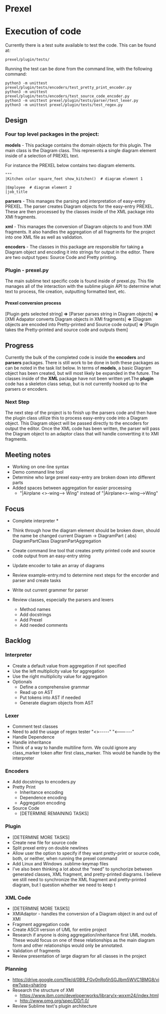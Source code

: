 # Prexel

# Execution of code

Currently there is a test suite available to test the code. This can be found at:

    prexel/plugin/tests/

Running the test can be done from the command line, with the following command:

    python3 -m unittest prexel/plugin/tests/encoders/test_pretty_print_encoder.py
    python3 -m unittest prexel/plugin/tests/encoders/test_source_code_encoder.py 
    python3 -m unittest prexel/plugin/tests/parser/test_lexer.py
    python3 -m unittest prexel/plugin/tests/test_regex.py

## Design

### Four top level packages in the project:

**models** - This package contains the domain objects for this plugin. The main class
is the Diagram class. This represents a single diagram element inside of a selection of PREXEL
text. 

For instance the PREXEL below contains two diagram elements.

    """
    |Kitchen color square_feet show_kitchen()  # diagram element 1
    
    |Employee  # diagram element 2
    |job_title
    
**parsers** - This manages the parsing and interpretation of easy-entry PREXEL. 
The parser creates Diagram objects for the easy-entry PREXEL. These are then processed
by the classes inside of the XML package into XMI fragments.

**xml** - This manages the conversion of Diagram objects to and from XMI fragments.
It also handles the aggregation of all fragments for the project into one XML file as well
as validation.

**encoders** - The classes in this package are responsible for taking a Diagram object
and encoding it into strings for output in the editor. There are two output types:
Source Code and Pretty printing.

### Plugin - prexel.py

The main sublime text specific code is found inside of prexel.py. This file
manages all of the interaction with the sublime plugin API to determine what text
to process, file creation, outputting formatted text, etc.

#### Prexel conversion process

[Plugin gets selected string] **=>** [Parser parses string in Diagram objects] **=>** [XMI Adapator converts
Diagram objects in XMI fragments] **=>** [Diagram objects are encoded into Pretty-printed and Source code
output] **=>** [Plugin takes the Pretty-printed and source code and outputs them]

## Progress

Currently the bulk of the completed code is inside the **encoders** and **parsers** packages.
There is still work to be done in both these packages as can be noted in the task list
below. In terms of **models**, a basic Diagram object has been created, but will most
likely be expanded in the future. The classes inside of the **XML** package 
have not been written yet.The **plugin** code has a skeleton class setup, but is not
currently hooked up to the parsers or encoders. 

### Next Step

The next step of the project is to finish up the parsers code and then have the
plugin class utilize this to process easy-entry code into a Diagram object. This 
Diagram object will be passed directly to the encoders for output the editor. Once the 
XML code has been written, the parser will pass the Diagram object to an adaptor class
that will handle convertting it to XMI fragments.


## Meeting notes

* Working on one-line syntax
* Demo command line tool
* Determine who large prexel easy-entry are broken down into 
different parts
* Added spaces between aggregation for easier processing
    * "|Airplane <>-wing--> Wing" instead of "|Airplane<>-wing-->Wing"

## Focus

* Complete interpreter
    * 
* Think through how the diagram element should be broken down, should the name be changed
current Diagram -> DiagramPart ( abs) DiagramPartClass DiagramPartAggregation
* Create command line tool that creates pretty printed code and source code
output from an easy-entry string
* Update encoder to take an array of diagrams

* Review example-entry.md to determine next steps for the encorder and parser
and create tasks
* Write out current grammer for parser
* Review classes, especially the parsers and lexers
    * Method names 
    * Add docstrings 
    * Add Prexel
    * Add needed comments

## Backlog

### Interpreter

* Create a default value from aggregation if not specified
* Use the left multiplicity value for aggregation
* Use the right multiplicity value for aggregation
* Optionals
    * Define a comprehensive grammar
    * Read up on AST
    * Put tokens into AST if needed
    * Generate diagram objects from AST

### Lexer

* Comment test classes
* Need to add the usage of regex tester
    "<>-----"
    "<------"
* Handle Dependence
* Handle inheritance
* Think of a way to handle multiline form. We could ignore any class_marker 
token after first class_marker. This would be handle by the interpreter 

### Encoders
* Add docstrings to encoders.py
* Pretty Print
    * Inheritance encoding
    * Dependence encoding
    * Aggregation encoding
* Source Code 
    * [DETERMINE REMAINING TASKS]
    
### Plugin
* [DETERMINE MORE TASKS]
* Create new file for source code
* Split prexel entry on double newlines
* Allow user the option to specify if they want pretty-print or source code, 
both, or neither, when running the prexel command
* Add Linux and Windows .sublime-keymap files
* I’ve also been thinking a lot about the “need” to synchorize between 
generated classes, XML fragment, and pretty-printed diagrams. 
I believe we still need to synchronize the XML fragment and pretty-printed 
diagram, but I question whether we need to keep t

### XML Code
* [DETERMINE MORE TASKS]
* XMIAdaptor - handles the conversion of a Diagram object in and out of XMI
* Fragment aggregation code
* Create ASCII version of UML for entire project
* Research if anyone is doing aggregation/inheritance first UML models. These would focus on 
one of these relationships as the main diagram form and other relationships would only be annotated.
* Validation of fragments
* Review presentation of large diagram for all classes in the project 

### Planning

* https://drive.google.com/file/d/0B9_FGv0nRq5hSGJlbm5WVC1BMG8/view?usp=sharing
* Research the structure of XMI
    * https://www.ibm.com/developerworks/library/x-wxxm24/index.html
    * http://www.omg.org/spec/DD/1.0/
* Review Sublime text's plugin architecture
